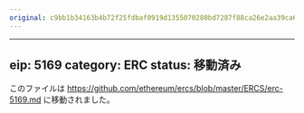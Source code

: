 ```yaml
---
original: c9bb1b34163b4b72f25fdbaf0919d1355070280bd7287f88ca26e2aa39ca617b
---
```


---
eip: 5169
category: ERC
status: 移動済み
---

このファイルは https://github.com/ethereum/ercs/blob/master/ERCS/erc-5169.md に移動されました。